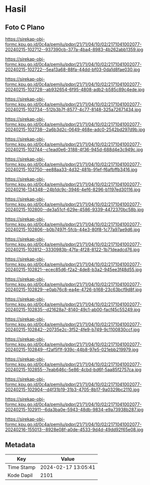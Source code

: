 # Hasil

## Foto C Plano

https://sirekap-obj-formc.kpu.go.id/0c4a/pemilu/pdpr/21/71/04/10/02/2171041002077-20240215-102712--937390cb-377a-4ba4-8983-4b262abb1359.jpg

https://sirekap-obj-formc.kpu.go.id/0c4a/pemilu/pdpr/21/71/04/10/02/2171041002077-20240215-102722--5ea13a68-88fa-44dd-bf03-0da1d8fae030.jpg

https://sirekap-obj-formc.kpu.go.id/0c4a/pemilu/pdpr/21/71/04/10/02/2171041002077-20240215-102728--ab932654-6f95-4808-adb2-b585c89c4ede.jpg

https://sirekap-obj-formc.kpu.go.id/0c4a/pemilu/pdpr/21/71/04/10/02/2171041002077-20240215-102734--512b3b7f-8577-4c77-8148-325a72671434.jpg

https://sirekap-obj-formc.kpu.go.id/0c4a/pemilu/pdpr/21/71/04/10/02/2171041002077-20240215-102738--2a6b3d2c-0649-468e-adc0-2542bd297d9b.jpg

https://sirekap-obj-formc.kpu.go.id/0c4a/pemilu/pdpr/21/71/04/10/02/2171041002077-20240215-102744--c1ead0e6-3188-4f36-945d-688d4e3c949c.jpg

https://sirekap-obj-formc.kpu.go.id/0c4a/pemilu/pdpr/21/71/04/10/02/2171041002077-20240215-102750--ee88aa33-4d32-481b-91ef-f6afbffb3416.jpg

https://sirekap-obj-formc.kpu.go.id/0c4a/pemilu/pdpr/21/71/04/10/02/2171041002077-20240216-134348--24b1dc9c-3946-4ef6-8296-b1197ed30116.jpg

https://sirekap-obj-formc.kpu.go.id/0c4a/pemilu/pdpr/21/71/04/10/02/2171041002077-20240215-102800--de3a51cf-629e-4586-9339-4472370bc58b.jpg

https://sirekap-obj-formc.kpu.go.id/0c4a/pemilu/pdpr/21/71/04/10/02/2171041002077-20240215-102806--b0b7497f-5fcb-44e3-80f8-1c77a97ae9d6.jpg

https://sirekap-obj-formc.kpu.go.id/0c4a/pemilu/pdpr/21/71/04/10/02/2171041002077-20240215-102812--3330983b-47fa-4f28-8122-1b71deadcd76.jpg

https://sirekap-obj-formc.kpu.go.id/0c4a/pemilu/pdpr/21/71/04/10/02/2171041002077-20240215-102821--ecec85d6-f2a2-4de8-b3a2-945ee3f48d55.jpg

https://sirekap-obj-formc.kpu.go.id/0c4a/pemilu/pdpr/21/71/04/10/02/2171041002077-20240215-102829--e0ab76c8-ea4e-4726-b168-23c63bcf9d8f.jpg

https://sirekap-obj-formc.kpu.go.id/0c4a/pemilu/pdpr/21/71/04/10/02/2171041002077-20240215-102835--d21628a7-8140-49c1-ab00-facf45c55249.jpg

https://sirekap-obj-formc.kpu.go.id/0c4a/pemilu/pdpr/21/71/04/10/02/2171041002077-20240215-102842--20735e2c-3f52-4fe9-b749-9c1100830ccf.jpg

https://sirekap-obj-formc.kpu.go.id/0c4a/pemilu/pdpr/21/71/04/10/02/2171041002077-20240215-102849--f2af5f1f-939c-44b8-97e5-021ebb219979.jpg

https://sirekap-obj-formc.kpu.go.id/0c4a/pemilu/pdpr/21/71/04/10/02/2171041002077-20240215-102855--7eab646c-5e86-4cbd-bd6f-5aa85f2757ca.jpg

https://sirekap-obj-formc.kpu.go.id/0c4a/pemilu/pdpr/21/71/04/10/02/2171041002077-20240215-102904--d4f31b19-31b3-4705-8b17-9a0329bc2110.jpg

https://sirekap-obj-formc.kpu.go.id/0c4a/pemilu/pdpr/21/71/04/10/02/2171041002077-20240215-102911--6da3ba0e-5943-48db-9834-e9a73938b287.jpg

https://sirekap-obj-formc.kpu.go.id/0c4a/pemilu/pdpr/21/71/04/10/02/2171041002077-20240216-155013--8928e08f-a0de-4533-9d4d-49dd92f65e08.jpg


## Metadata

| Key        | Value               |
| ---------- | ------------------- |
| Time Stamp | 2024-02-17 13:05:41 |
| Kode Dapil | 2101                |



